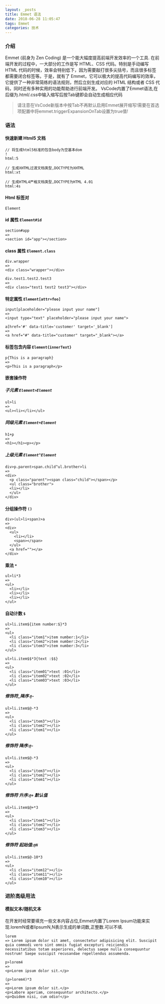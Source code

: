 ```yaml
---
layout: _posts
title: Emmet 语法
date: 2018-06-28 11:05:47
tags: Emmet
categories: 技术
---
```


### 介绍
Emmet (前身为 Zen Coding) 是一个能大幅度提高前端开发效率的一个工具. 在前端开发的过程中，一大部分的工作是写 HTML、CSS 代码。特别是手动编写 HTML 代码的时候，效率会特别低下，因为需要敲打很多尖括号，而且很多标签都需要闭合标签等。于是，就有了 Emmet，它可以极大的提高代码编写的效率，它提供了一种非常简练的语法规则，然后立刻生成对应的 HTML 结构或者 CSS 代码，同时还有多种实用的功能帮助进行前端开发。
VsCode内置了Emmet语法,在后缀为.html/.css中输入缩写后按Tab键即会自动生成相应代码
<!-- more -->
> 请注意在VsCode新版本中按Tab不再默认启用Emmet展开缩写!需要在首选项配置中将emmet.triggerExpansionOnTab设置为true值!
### 语法
#### 快速新建 Html5 文档
```
// 将生成html5标准的包含body为空基本dom
!
html:5

// 生成XHTML过渡文档类型,DOCTYPE为XHTML
html:xt

// 生成HTML4严格文档类型,DOCTYPE为HTML 4.01
html:4s
```

#### Html 标签对
```
Element
```

#### id 属性 `Element#id`
```
section#app
=>
<section id="app"></section>
```

#### class 属性 `Element.class`
```
div.wrapper
=>
<div class="wrapper"></div>

div.test1.test2.test3
=>
<div class="test1 test2 test3"></div>
```

#### 特定属性 `Element[attr=foo]`
```
input[placeholder="please input your name"]
=>
<input type="text" placeholder="please input your name">

a[href='#' data-title='customer' target='_blank']
=>
<a href="#" data-title="customer" target="_blank"></a>
```

#### 标签包含内容 `Element{innerText}`
```
p{This is a paragraph}
=>
<p>This is a paragraph</p>
```

#### 嵌套操作符

##### 子元素 `Element>Element`
```
ul>li
=>
<ul><li></li></ul>
```

##### 同级元素 `Element+Element`
```
h1+p
=>
<h1></h1><p></p>
```
##### 上级元素 `Element^Element`
```
div>p.parent>span.child^ul.brother>li
=>
<div>
  <p class="parent"><span class="child"></span></p>
  <ul class="brother">
  <li></li>
  </ul>
</div>
```

#### 分组操作符 `()`
```
div>(ul>li+span)>a
=>
<div>
  <ul>
    <li></li>
    <span></span>
  </ul>
  <a href=""></a>
</div>
```

#### 乘法 `*`
```
ul>li*3
=>
<ul>
  <li></li>
  <li></li>
  <li></li>
</ul>
```

#### 自动计数 `$`
```
ul>li.item${item number:$}*3
=>
<ul>
  <li class="item1">item number:1</li>
  <li class="item2">item number:2</li>
  <li class="item3">item number:3</li>
</ul>

ul>li.item$$*3{text :$$}
=>
<ul>
  <li class="item01">text :01</li>
  <li class="item02">text :02</li>
  <li class="item03">text :03</li>
</ul>
```
##### 修饰符_降序 `@-`
```
ul>li.item$@-*3
=>
<ul>
  <li class="item3"></li>
  <li class="item2"></li>
  <li class="item1"></li>
</ul>
```
##### 修饰符 降序:`@-`
```
ul>li.item$@-*3
=>
<ul>
  <li class="item3"></li>
  <li class="item2"></li>
  <li class="item1"></li>
</ul>
```
##### 修饰符 升序:`@+` 默认值
```
ul>li.item$@+*3
=>
<ul>
  <li class="item1"></li>
  <li class="item2"></li>
  <li class="item3"></li>
</ul>
```

##### 修饰符 起始值:`@N`
```
ul>li.item$@-10*3
=>
<ul>
  <li class="item12"></li>
  <li class="item11"></li>
  <li class="item10"></li>
</ul>
```

### 进阶高级用法
#### 模拟文本/随机文本
在开发时经常要填充一些文本内容占位,Emmet内置了Lorem Ipsum功能来实现.loremN或者lipsumN,N表示生成的单词数,正整数.可以不填.
```
lorem
=> Lorem ipsum dolor sit amet, consectetur adipisicing elit. Suscipit quia commodi vero sint omnis fugiat excepturi reiciendis necessitatibus totam asperiores, delectus saepe nulla consequuntur nostrum! Saepe suscipit recusandae repellendus assumenda.

p>lorem4
=>
<p>Lorem ipsum dolor sit.</p>

(p>lorem4)*3
=>
<p>Lorem ipsum dolor sit.</p>
<p>Labore aperiam, consequuntur architecto.</p>
<p>Quidem nisi, cum odio!</p>
```